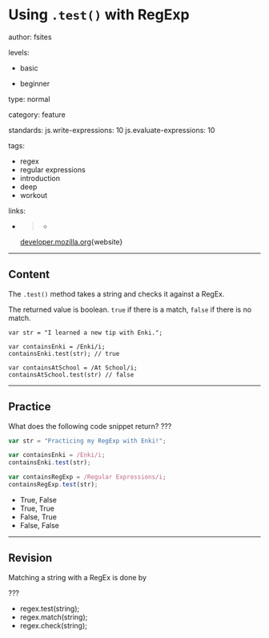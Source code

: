 # Using `.test()` with RegExp
author: fsites

levels:

  - basic

  - beginner

type: normal

category: feature

standards:
  js.write-expressions: 10
  js.evaluate-expressions: 10

tags:

  - regex
  - regular expressions
  - introduction
  - deep
  - workout

links:

  - >-
    [developer.mozilla.org](https://developer.mozilla.org/en-US/docs/Web/JavaScript/Reference/Global_Objects/RegExp/test){website}

---
## Content

The `.test()` method takes a string  and checks it against a RegEx.

The returned value is boolean. `true` if there is a match, `false` if there is no match.


```
var str = "I learned a new tip with Enki.";

var containsEnki = /Enki/i;
containsEnki.test(str); // true

var containsAtSchool = /At School/i;
containsAtSchool.test(str) // false
```

---
## Practice

What does the following code snippet return? ???

```javascript
var str = "Practicing my RegExp with Enki!";

var containsEnki = /Enki/i;
containsEnki.test(str);

var containsRegExp = /Regular Expressions/i;
containsRegExp.test(str);
```

* True, False
* True, True
* False, True
* False, False

---
## Revision

Matching a string with a RegEx is done by

???

* regex.test(string);
* regex.match(string);
* regex.check(string);
